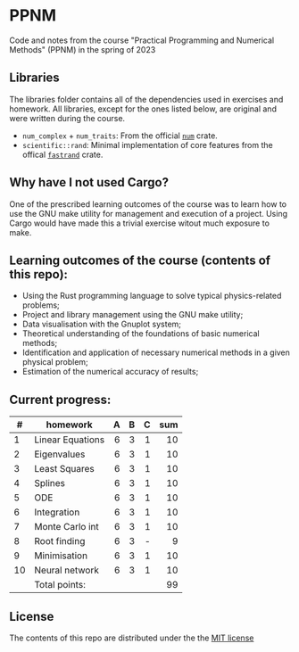 # PPNM
Code and notes from the course "Practical Programming and Numerical Methods" (PPNM) in the spring of 2023

## Libraries
The libraries folder contains all of the dependencies used in exercises and homework. All libraries, except for the ones listed below, are original and were written during the course.
* `num_complex` + `num_traits`: From the official [`num`](https://crates.io/crates/num) crate.
* `scientific::rand`: Minimal implementation of core features from the offical [`fastrand`](https://crates.io/crates/fastrand) crate.

## Why have I not used Cargo?
One of the prescribed learning outcomes of the course was to learn how to use the GNU make utility for management and execution of a project. Using Cargo would have made this a trivial exercise witout much exposure to make.

## Learning outcomes of the course (contents of this repo):
* Using the Rust programming language to solve typical physics-related problems;
* Project and library management using the GNU make utility;
* Data visualisation with the Gnuplot system;
* Theoretical understanding of the foundations of basic numerical methods;
* Identification and application of necessary numerical methods in a given physical problem;
* Estimation of the numerical accuracy of results;

## Current progress:
|  # | homework         |  A |  B |  C | sum |
| -- | ---------------- | -: | -: | -: | --: |
|  1 | Linear Equations |  6 |  3 |  1 |  10 |
|  2 | Eigenvalues      |  6 |  3 |  1 |  10 |
|  3 | Least Squares    |  6 |  3 |  1 |  10 |
|  4 | Splines          |  6 |  3 |  1 |  10 |
|  5 | ODE              |  6 |  3 |  1 |  10 |
|  6 | Integration      |  6 |  3 |  1 |  10 |
|  7 | Monte Carlo int  |  6 |  3 |  1 |  10 |
|  8 | Root finding     |  6 |  3 |  - |   9 |
|  9 | Minimisation     |  6 |  3 |  1 |  10 |
| 10 | Neural network   |  6 |  3 |  1 |  10 |
|    | Total points:    |    |    |    |  99 |

## License
The contents of this repo are distributed under the the [MIT license](http://opensource.org/licenses/MIT)